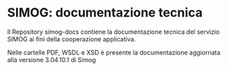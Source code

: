 # SIMOG: documentazione tecnica
Il Repository simog-docs contiene la documentazione tecnica del servizio SIMOG ai fini della cooperazione applicativa.

Nelle cartelle PDF, WSDL e XSD è presente la documentazione aggiornata alla versione 3.04.10.1 di Simog
